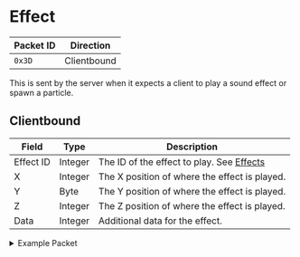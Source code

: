 # Effect
| Packet ID | Direction |
| --- | --- |
| `0x3D` | Clientbound |

This is sent by the server when it expects a client to play a sound effect or spawn a particle.

## Clientbound
| Field | Type | Description |
| --- | --- | --- |
| Effect ID | Integer | The ID of the effect to play. See [Effects](enums/effects.md) |
| X | Integer | The X position of where the effect is played.
| Y | Byte | The Y position of where the effect is played.
| Z | Integer | The Z position of where the effect is played.
| Data | Integer | Additional data for the effect.

<details>
    <summary>Example Packet</summary>

| Field | Value | 
| --- | --- |
| Time | 102000 |
</details>